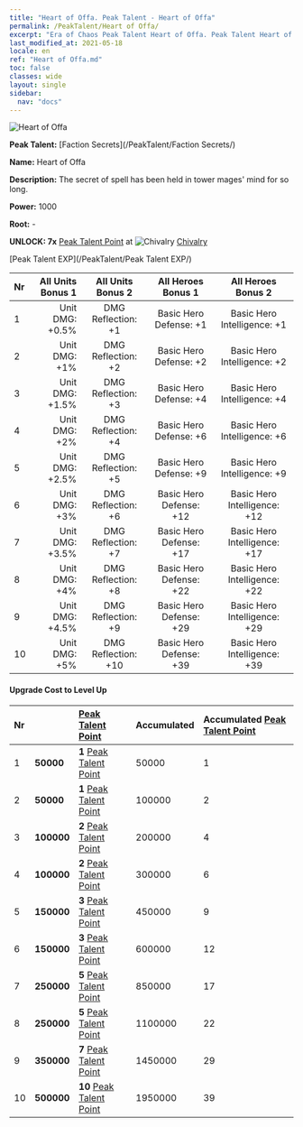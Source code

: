 ```yaml
---
title: "Heart of Offa. Peak Talent - Heart of Offa"
permalink: /PeakTalent/Heart of Offa/
excerpt: "Era of Chaos Peak Talent Heart of Offa. Peak Talent Heart of Offa. Heart of Offa"
last_modified_at: 2021-05-18
locale: en
ref: "Heart of Offa.md"
toc: false
classes: wide
layout: single
sidebar:
  nav: "docs"
---
```


  ![Heart of Offa](/images/pt/talent_3008.png)

  **Peak Talent:** [Faction Secrets](/PeakTalent/Faction Secrets/)

  **Name:** Heart of Offa

  **Description:** The secret of spell has been held in tower mages' mind for so long.

  **Power:** 1000

  **Root:** -

  **UNLOCK: 7x** [Peak Talent Point](/Items/con_934/) at ![Chivalry](/images/pt/talent_3006.png) [Chivalry](/PeakTalent/Chivalry/)

  [Peak Talent EXP](/PeakTalent/Peak Talent EXP/)

  | Nr | All Units Bonus 1 | All Units Bonus 2 | All Heroes Bonus 1 | All Heroes Bonus 2 |
  |:---|--------------:|:-------------:|:-------------:|:-------------:|
  | 1 | Unit DMG: +0.5% | DMG Reflection: +1 | Basic Hero Defense: +1 | Basic Hero Intelligence: +1 |
  | 2 | Unit DMG: +1% | DMG Reflection: +2 | Basic Hero Defense: +2 | Basic Hero Intelligence: +2 |
  | 3 | Unit DMG: +1.5% | DMG Reflection: +3 | Basic Hero Defense: +4 | Basic Hero Intelligence: +4 |
  | 4 | Unit DMG: +2% | DMG Reflection: +4 | Basic Hero Defense: +6 | Basic Hero Intelligence: +6 |
  | 5 | Unit DMG: +2.5% | DMG Reflection: +5 | Basic Hero Defense: +9 | Basic Hero Intelligence: +9 |
  | 6 | Unit DMG: +3% | DMG Reflection: +6 | Basic Hero Defense: +12 | Basic Hero Intelligence: +12 |
  | 7 | Unit DMG: +3.5% | DMG Reflection: +7 | Basic Hero Defense: +17 | Basic Hero Intelligence: +17 |
  | 8 | Unit DMG: +4% | DMG Reflection: +8 | Basic Hero Defense: +22 | Basic Hero Intelligence: +22 |
  | 9 | Unit DMG: +4.5% | DMG Reflection: +9 | Basic Hero Defense: +29 | Basic Hero Intelligence: +29 |
  | 10 | Unit DMG: +5% | DMG Reflection: +10 | Basic Hero Defense: +39 | Basic Hero Intelligence: +39 |


#### Upgrade Cost to Level Up

  | Nr | <i class="fas fa-coins"/> | [Peak Talent Point](/Items/con_934/) | Accumulated <i class="fas fa-coins"/> | Accumulated [Peak Talent Point](/Items/con_934/) |
  |:---|:--------------|:-------------|:-------------|:-------------|
  | 1 | **50000** | **1** [Peak Talent Point](/Items/con_934/) | 50000 | 1 |
  | 2 | **50000** | **1** [Peak Talent Point](/Items/con_934/) | 100000 | 2 |
  | 3 | **100000** | **2** [Peak Talent Point](/Items/con_934/) | 200000 | 4 |
  | 4 | **100000** | **2** [Peak Talent Point](/Items/con_934/) | 300000 | 6 |
  | 5 | **150000** | **3** [Peak Talent Point](/Items/con_934/) | 450000 | 9 |
  | 6 | **150000** | **3** [Peak Talent Point](/Items/con_934/) | 600000 | 12 |
  | 7 | **250000** | **5** [Peak Talent Point](/Items/con_934/) | 850000 | 17 |
  | 8 | **250000** | **5** [Peak Talent Point](/Items/con_934/) | 1100000 | 22 |
  | 9 | **350000** | **7** [Peak Talent Point](/Items/con_934/) | 1450000 | 29 |
  | 10 | **500000** | **10** [Peak Talent Point](/Items/con_934/) | 1950000 | 39 |

